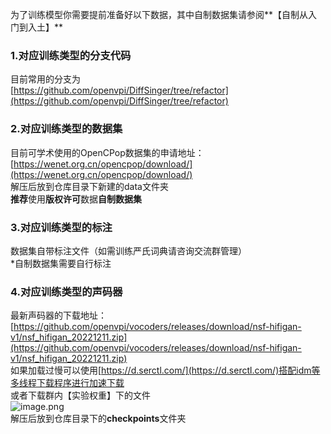 为了训练模型你需要提前准备好以下数据，其中自制数据集请参阅**【自制从入门到入土】**
<a name="aPf69"></a>
### 1.对应训练类型的分支代码
目前常用的分支为<br />[https://github.com/openvpi/DiffSinger/tree/refactor](https://github.com/openvpi/DiffSinger/tree/refactor)
<a name="hUoVI"></a>
### 2.对应训练类型的数据集
目前可学术使用的OpenCPop数据集的申请地址：[https://wenet.org.cn/opencpop/download/](https://wenet.org.cn/opencpop/download/)<br />解压后放到仓库目录下新建的data文件夹<br />**推荐**使用**版权许可**数据**自制数据集**
<a name="xKVpv"></a>
### 3.对应训练类型的标注
数据集自带标注文件（如需训练严氏词典请咨询交流群管理）<br />*自制数据集需要自行标注
<a name="iEApd"></a>
### 4.对应训练类型的声码器
最新声码器的下载地址：[https://github.com/openvpi/vocoders/releases/download/nsf-hifigan-v1/nsf_hifigan_20221211.zip](https://github.com/openvpi/vocoders/releases/download/nsf-hifigan-v1/nsf_hifigan_20221211.zip)<br />如果加载过慢可以使用[https://d.serctl.com/](https://d.serctl.com/)搭配idm等多线程下载程序进行加速下载<br />或者下载群内【实验权重】下的文件<br />![image.png](https://cdn.nlark.com/yuque/0/2023/png/34659871/1674479431199-5ab223a6-789b-4e42-95ce-770ce1bb1644.png#averageHue=%23f6f0e8&clientId=u626a6eab-7fac-4&from=paste&height=39&id=u153c061d&name=image.png&originHeight=49&originWidth=202&originalType=binary&ratio=1&rotation=0&showTitle=false&size=2119&status=done&style=none&taskId=u0372a5d2-164f-4b9b-a44e-80902789c38&title=&width=161.6)<br />解压后放到仓库目录下的**checkpoints**文件夹
